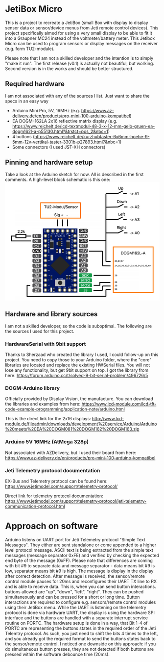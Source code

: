 # JetiBox Micro
This is a project to recreate a JetiBox (small Box with display to display sensor data or sensor/device menus from Jeti remote control devices). This project specifically aimed for using a very small display to be able to fit it into a Graupner MC24 instead of the voltmeter/battery meter.
This Jetibox Micro can be used to program sensors or display messages on the receiver (e.g. form TU2-module).

Please note that I am not a skilled developer and the intention is to simply "make it run". The first release (v0.1) is actually not beautiful, but working. Second version is in the works and should be better structured.

## Required hardware
I am not associated with any of the sources I list. Just want to share the specs in an easy way
- Arduino Mini Pro, 5V, 16MHz (e.g. https://www.az-delivery.de/en/products/pro-mini-100-arduino-kompatibel)
- EA DOGM-162LA 2x16 reflective matrix display (e.g. https://www.reichelt.de/lcd-textmodul-48-3-x-12-mm-gelb-gruen-ea-dogm162l-a-p55130.html?&trstct=pos_2&nbc=1)
- 4 buttons (https://www.reichelt.de/kurzhubtaster-6x6mm-hoehe-9-5mm-12v-vertikal-taster-3301b-p27893.html?&nbc=1)
- Some connectors (I used JST-XH connectors)

## Pinning and hardware setup
Take a look at the Arduino sketch for now. All is described in the first comments. A high-level block schematic is this one:
![High-level block-schematic](images/jetibox-micro_pinout.png)

## Hardware and library sources
I am not a skilled developer, so the code is suboptimal. The following are the sources I used for this project.

### HardwareSerial with 9bit support
Thanks to Sherzaad who created the library I used, I could follow-up on this project. You need to copy those to your Arduino folder, where the "core" libraries are located and replace the existing HWSerial files. You will not lose any functionality, but get 9bit support on top.
I got the library from here: 
https://forum.arduino.cc/t/solved-9-bit-serial-problem/496726/5

### DOGM-Arduino library
Officially provided by Display Vision, the manufacture. You can download the libraries and examples from here: 
https://www.lcd-module.com/lcd-tft-code-example-programming/application-note/arduino.html


This is the direct link for the 2x16 displays: 
http://www.lcd-module.de/fileadmin/downloads/development%20service/Arduino/Arduino%20meets%20EA%20DOGM081%20DOGM162%20DOGM163.zip

### Arduino 5V 16MHz (AtMega 328p)
Not associated with AZDelivery, but I used their board from here: 
https://www.az-delivery.de/en/products/pro-mini-100-arduino-kompatibel

### Jeti Telemetry protocol documentation
EX-Bus and Telemetry protocol can be found here: 
https://www.jetimodel.com/support/telemetry-protocol/

Direct link for telemetry protocol documentation: 
https://www.jetimodel.com/support/telemetry-protocol/jeti-telemetry-communication-protocol.html

# Approach on software
Arduino listens on UART port for Jeti Telemetry protocol "Simple Text Messages". They either are sent standalone or come appended to a higher level protocol message. ASCII text is being extracted from the simple text messages (message separator 0xFE) and verified by checking the expected end byte of the message (0xFF). Please note that differences are coming with bit #9 to separate data and message separator - data means bit #9 is low, separator means bit #9 is high.
The message is display in the display after correct detection.
After message is received, the sensor/remote control module pauses for 20ms and reconfigures their UART TX line to RX and is able to receive data. This is, when you can send button interactions. buttons allowed are "up", "down", "left", "right". They can be pushed simultaneously and can be pressed for a short or long time. Button interactions are required to configure e.g. sensors/remote control modules using their JetiBox menu.
While the UART is listening on the telemetry protocol is done via hardware UART, the display is using the hardware SPI interface and the buttons are handled with a separate interrupt service routine on PORTC. The hardware setup is done in a way, that Bit 1-4 of PORTC are representing the buttons states in the required order of the Jeti Telemtry protocol. As such, you just need to shift the bits 4 times to the left, and you already got the required format to send the buttons states back to the sensor/remote control.
I noticed one downside on this approach: if you do simultaneous button presses, they are not detected if both buttons are pressed within the software debounce time (20ms). 
